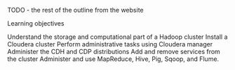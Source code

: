 TODO - the rest of the outline from the website

Learning objectives

Understand the storage and computational part of a Hadoop cluster
Install a Cloudera cluster
Perform administrative tasks using Cloudera manager
Administer the CDH and CDP distributions
Add and remove services from the cluster
Administer and use MapReduce, Hive, Pig, Sqoop, and Flume.